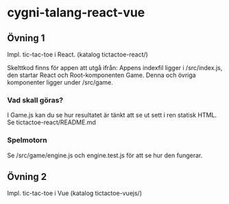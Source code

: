 # cygni-talang-react-vue


## Övning 1
Impl. tic-tac-toe i React. (katalog tictactoe-react/)

Skelttkod finns för appen att utgå ifrån:
Appens indexfil ligger i /src/index.js, den startar React och Root-komponenten Game.
Denna och övriga komponenter ligger under /src/game.

### Vad skall göras?
I Game.js kan du se hur resultatet är tänkt att se ut sett i ren statisk HTML.
Se tictactoe-react/README.md



### Spelmotorn
Se /src/game/engine.js och engine.test.js för att se hur den fungerar.





## Övning 2

Impl. tic-tac-toe i Vue (katalog tictactoe-vuejs/)





